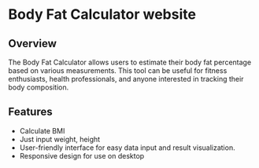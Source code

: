 # Body Fat Calculator website

## Overview
The Body Fat Calculator allows users to estimate their body fat percentage based on various measurements. This tool can be useful for fitness enthusiasts, health professionals, and anyone interested in tracking their body composition.

## Features
- Calculate BMI
- Just input weight, height
- User-friendly interface for easy data input and result visualization.
- Responsive design for use on desktop
